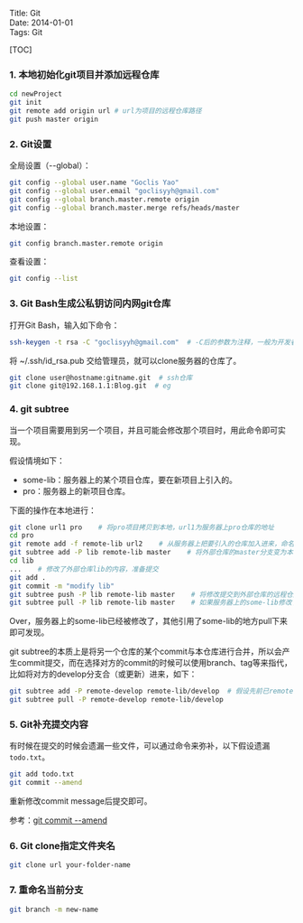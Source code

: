 Title: Git  
Date: 2014-01-01  
Tags: Git  


[TOC]

### 1. 本地初始化git项目并添加远程仓库
```bash
cd newProject
git init
git remote add origin url # url为项目的远程仓库路径
git push master origin
```

### 2. Git设置
全局设置（--global）：

```bash
git config --global user.name "Goclis Yao"
git config --global user.email "goclisyyh@gmail.com"
git config --global branch.master.remote origin
git config --global branch.master.merge refs/heads/master
```

本地设置：

```bash
git config branch.master.remote origin
```

查看设置：

```bash
git config --list
```

### 3. Git Bash生成公私钥访问内网git仓库
打开Git Bash，输入如下命令：

```bash
ssh-keygen -t rsa -C "goclisyyh@gmail.com"  # -C后的参数为注释，一般为开发者的email，后面有个步骤会让你输入密码
```

将 ~/.ssh/id_rsa.pub 交给管理员，就可以clone服务器的仓库了。

```bash
git clone user@hostname:gitname.git  # ssh仓库
git clone git@192.168.1.1:Blog.git  # eg
```

### 4. git subtree
当一个项目需要用到另一个项目，并且可能会修改那个项目时，用此命令即可实现。

假设情境如下：

- some-lib：服务器上的某个项目仓库，要在新项目上引入的。
- pro：服务器上的新项目仓库。

下面的操作在本地进行：

```bash
git clone url1 pro    # 将pro项目拷贝到本地，url1为服务器上pro仓库的地址
cd pro
git remote add -f remote-lib url2    # 从服务器上把要引入的仓库加入进来，命名为remote-lib，url2为服务器上some-lib仓库的地址
git subtree add -P lib remote-lib master    # 将外部仓库的master分支变为本地的文件夹，-P指定文件夹名
cd lib
...    # 修改了外部仓库lib的内容，准备提交
git add .
git commit -m "modify lib"
git subtree push -P lib remote-lib master    # 将修改提交到外部仓库的远程仓库的master分支
git subtree pull -P lib remote-lib master    # 如果服务器上的some-lib修改了，用这句命令进行修改，拉下来会设计到合并问题。
```

Over，服务器上的some-lib已经被修改了，其他引用了some-lib的地方pull下来即可发现。

git subtree的本质上是将另一个仓库的某个commit与本仓库进行合并，所以会产生commit提交，而在选择对方的commit的时候可以使用branch、tag等来指代，比如将对方的develop分支合（或更新）进来，如下：

```bash
git subtree add -P remote-develop remote-lib/develop  # 假设先前已remote add了remote-lib
git subtree pull -P remote-develop remote-lib/develop
```

### 5. Git补充提交内容
有时候在提交的时候会遗漏一些文件，可以通过命令来弥补，以下假设遗漏`todo.txt`。

```bash
git add todo.txt
git commit --amend
```

重新修改commit message后提交即可。

参考：[git commit --amend](https://www.atlassian.com/git/tutorials/rewriting-history/git-commit--amend)

### 6. Git clone指定文件夹名
```bash
git clone url your-folder-name
```

### 7. 重命名当前分支
```bash
git branch -m new-name
```


